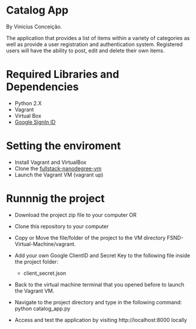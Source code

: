 # Catalog App #

By Vinicius Conceição.

The application that provides a list of items within a variety of categories as well as provide a user registration and authentication system. Registered users will have the ability to post, edit and delete their own items.

# Required Libraries and Dependencies
- Python 2.X
- Vagrant
- Virtual Box 
- [Google SignIn ID](https://console.developers.google.com/apis/)


# Setting the enviroment

- Install Vagrant and VirtualBox
- Clone the [fullstack-nanodegree-vm]( https://github.com/udacity/fullstack-nanodegree-vm) 
- Launch the Vagrant VM (vagrant up)


# Runnnig the project 
- Download the project zip file to your computer
OR
- Clone this repository to your computer

- Copy or Move the file/folder of the project to the VM directory FSND-Virtual-Machine/vagrant.
- Add your own Google ClientID and Secret Key to the following file inside the project folder:
    - client_secret.json
- Back to the virtual machine terminal that you opened before to launch the Vagrant VM.
- Navigate to the project directory and type in the following command: python catalog_app.py
- Access and test the application by visiting http://localhost:8000 locally
